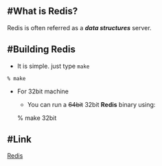 #What is Redis?
------

Redis is often referred as a ***data structures*** server.

#Building Redis
------

* It is simple. just type `make`
```
% make
```

* For 32bit machine
	* You can run a ~~64bit~~ 32bit **Redis** binary using:

	% make 32bit

#Link
------

[Redis](https://redis.io)
